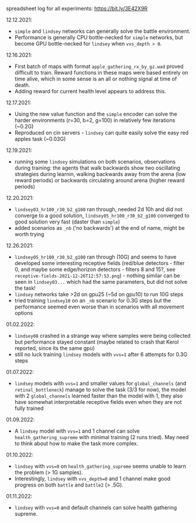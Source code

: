 spreadsheet log for all experiments: https://bit.ly/3E42X9R

12.12.2021:
- `simple` and `lindsey` networks can generally solve the battle environment.
- Performance is generally CPU bottle-necked for `simple` networks, but become GPU bottle-necked for `lindsey` when `vvs_depth > 0`.

12.16.2021:
- First batch of maps with format `apple_gathering_rx_by_gz.wad` proved difficult to train. Reward functions in these maps were based entirely on time alive, which in some sense is an all or nothing signal at time of death.
- Adding reward for current health level appears to address this.

12.17.2021:
- Using the new value function and the `simple` encoder can solve the harder environments (r=30, b=2, g=100) in relatively few iterations (~0.2G)
- Reproduced on cin servers - `lindsey` can quite easily solve the easy red apples task (~0.03G)

12.19.2021:
- running some `lindsey` simulations on both scenarios, observations during training: the agents that walk backwards show two oscillating strategies during learnin, walking backwards away from the arena (low reward periods) or backwards circulating around arena (higher reward periods)

12.20.2021:
- `lindsey03_hr100_r30_b2_g100` ran through, needed 2d 10h and did not converge to a good solution, `lindsey05_hr100_r30_b2_g100` converged to good solution very fast (daster than `simple`)
- added scenarios as `_nb` ('no backwards') at the end of name, might be worth trying

12.26.2021:
- `lindsey05_hr100_r30_b2_g100` ran through (10G) and seems to have developed some interesting receptive fields (red/blue detectors - filter 0, and maybe some edge/horizon detectors - filters 8 and 15?, see `receptive-fields-2021-12-26T12:57:53.png`) - nothing similar can be seen in `lindsey03...` which had the same parameters, but did not solve the task!
-  `lindsey` networks take >2d on gpu25 (~5d on gpu10) to run 10G steps
- tried training `lindsey10` on an `_nb` scenario for 0.3G steps but the performance seemed even worse than in scenarios with all movement options

01.02.2022:
- `lindsey08` crashed in a strange way where samples were being collected but performance stayed constant (maybe related to crash that Kerol reported, since its the same gpu)
- still no luck training `lindsey` models with `vvs=1` after 6 attempts for 0.3G steps

01.07.2022:
- `lindsey` models with `vvs=1` and smaller values for `global_channels` (and `retinal_bottleneck`) manage to solve the task (3/3 for now), the model with 2 `global_channels` learned faster than the model with 1, they also have somewhat interpretable receptive fields even when they are not fully trained

01.09.2022:
- A `lindsey` model with `vvs=1` and 1 channel can solve `health_gathering_supreme` with minimal training (2 runs tried). May need to think about how to make the task more complex.

01.10.2022:
- `lindsey` with `vvs=0` on `health_gathering_supreme` seems unable to learn the problem (> 1G samples).
- Interestingly, `lindsey` with `vvs_depth=0` and 1 channel make good progress on both `battle` and `battle2` (> .5G).

01.11.2022:
- `lindsey` with `vvs=0` and default channels can solve health gathering supreme.
